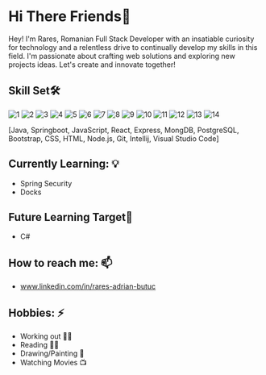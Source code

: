 # Hi There Friends👋

Hey! I'm Rares, Romanian Full Stack Developer with an insatiable curiosity for technology and a relentless drive to continually develop my skills in this field. I'm passionate about crafting web solutions and exploring new projects ideas. Let's create and innovate together!

## Skill Set🛠️

![1](https://github.com/RaresButuc/RaresButuc/assets/116391767/9105fa53-9894-4011-9269-cd27f5671d4d)
![2](https://github.com/RaresButuc/RaresButuc/assets/116391767/037673f1-c4e6-40cc-bafd-69a1934a6956)
![3](https://github.com/RaresButuc/RaresButuc/assets/116391767/57ea16e2-68b3-43fa-b16e-7d60c0ccdd0f)
![4](https://github.com/RaresButuc/RaresButuc/assets/116391767/5072768b-d75a-40df-be38-0a579b266ffd)
![5](https://github.com/RaresButuc/RaresButuc/assets/116391767/25656e8f-7631-4918-9610-0581e062c140)
![6](https://github.com/RaresButuc/RaresButuc/assets/116391767/85f43087-1ea0-4252-9428-b0d6c1f546e2)
![7](https://github.com/RaresButuc/RaresButuc/assets/116391767/57fc77a6-0d7c-46e3-a338-cb2a7e783e90)
![8](https://github.com/RaresButuc/RaresButuc/assets/116391767/f69d5734-d8dd-4a0b-96f3-e04e53e1bd22)
![9](https://github.com/RaresButuc/RaresButuc/assets/116391767/0bfc41dd-37fa-415f-9afc-cb8b7cbcac78)
![10](https://github.com/RaresButuc/RaresButuc/assets/116391767/b2767583-d73d-448a-adff-f7e5c34398ce)
![11](https://github.com/RaresButuc/RaresButuc/assets/116391767/f48c3b38-765c-48cc-8000-6a61c0152b1e)
![12](https://github.com/RaresButuc/RaresButuc/assets/116391767/f48b8542-21f3-4ebb-819d-e03f5fea7d8b)
![13](https://github.com/RaresButuc/RaresButuc/assets/116391767/6c4efb36-bde0-480b-8a70-25ce557f208b)
![14](https://github.com/RaresButuc/RaresButuc/assets/116391767/1850c4da-5d2b-4456-abbf-6d6dca24c596)

[Java, Springboot, JavaScript, React, Express, MongDB, PostgreSQL, Bootstrap, CSS, HTML, Node.js, Git, Intellij, Visual Studio Code]

## Currently Learning: 💡

- Spring Security
- Docks

## Future Learning Target🎯

- C#

## How to reach me: 📫

- www.linkedin.com/in/rares-adrian-butuc

## Hobbies: ⚡

- Working out 🏋️‍♂️
- Reading 🐱‍👓
- Drawing/Painting 🎨
- Watching Movies 📺
